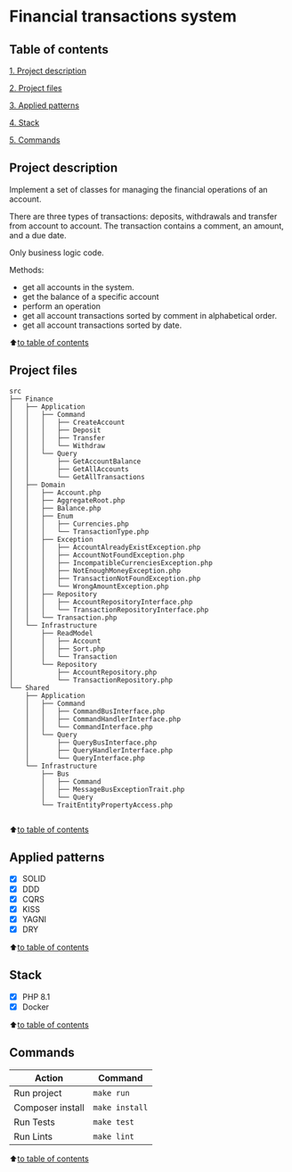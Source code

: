 # Financial transactions system

## Table of contents

[1. Project description](#Project-description)

[2. Project files](#Project-files)

[3. Applied patterns](#Applied-patterns)

[4. Stack](#Stack)

[5. Commands](#Commands)

## Project description

Implement a set of classes for managing the financial operations of an account.

There are three types of transactions: deposits, withdrawals and transfer from account to account.
The transaction contains a comment, an amount, and a due date.

Only business logic code.

Methods:

- get all accounts in the system.
- get the balance of a specific account
- perform an operation
- get all account transactions sorted by comment in alphabetical order.
- get all account transactions sorted by date.

:arrow_up:[to table of contents](#table-of-contents)

## Project files

```shell
src
├── Finance
│   ├── Application
│   │   ├── Command
│   │   │   ├── CreateAccount
│   │   │   ├── Deposit
│   │   │   ├── Transfer
│   │   │   └── Withdraw
│   │   └── Query
│   │       ├── GetAccountBalance
│   │       ├── GetAllAccounts
│   │       └── GetAllTransactions
│   ├── Domain
│   │   ├── Account.php
│   │   ├── AggregateRoot.php
│   │   ├── Balance.php
│   │   ├── Enum
│   │   │   ├── Currencies.php
│   │   │   └── TransactionType.php
│   │   ├── Exception
│   │   │   ├── AccountAlreadyExistException.php
│   │   │   ├── AccountNotFoundException.php
│   │   │   ├── IncompatibleCurrenciesException.php
│   │   │   ├── NotEnoughMoneyException.php
│   │   │   ├── TransactionNotFoundException.php
│   │   │   └── WrongAmountException.php
│   │   ├── Repository
│   │   │   ├── AccountRepositoryInterface.php
│   │   │   └── TransactionRepositoryInterface.php
│   │   └── Transaction.php
│   └── Infrastructure
│       ├── ReadModel
│       │   ├── Account
│       │   ├── Sort.php
│       │   └── Transaction
│       └── Repository
│           ├── AccountRepository.php
│           └── TransactionRepository.php
└── Shared
    ├── Application
    │   ├── Command
    │   │   ├── CommandBusInterface.php
    │   │   ├── CommandHandlerInterface.php
    │   │   └── CommandInterface.php
    │   └── Query
    │       ├── QueryBusInterface.php
    │       ├── QueryHandlerInterface.php
    │       └── QueryInterface.php
    └── Infrastructure
        ├── Bus
        │   ├── Command
        │   ├── MessageBusExceptionTrait.php
        │   └── Query
        └── TraitEntityPropertyAccess.php
        
```

:arrow_up:[to table of contents](#table-of-contents)

## Applied patterns

- [X] SOLID
- [X] DDD
- [X] CQRS
- [X] KISS
- [X] YAGNI
- [X] DRY

:arrow_up:[to table of contents](#table-of-contents)

## Stack

- [X] PHP 8.1
- [X] Docker

:arrow_up:[to table of contents](#table-of-contents)

## Commands

| Action           | Command        |
|------------------|----------------|
| Run project      | `make run`       |
| Composer install | `make install` |
| Run Tests        | `make test`    |
| Run Lints        | `make lint`    |

:arrow_up:[to table of contents](#table-of-contents)
